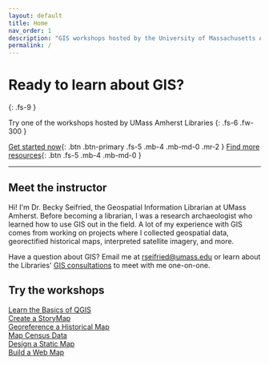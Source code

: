 ```yaml
---
layout: default
title: Home
nav_order: 1
description: "GIS workshops hosted by the University of Massachusetts Amherst Libraries"
permalink: /
---
```


# Ready to learn about GIS?
{: .fs-9 }

Try one of the workshops hosted by UMass Amherst Libraries
{: .fs-6 .fw-300 }

[Get started now](https://umass-gis.github.io/workshops/content/basics-qgis/){: .btn .btn-primary .fs-5 .mb-4 .mb-md-0 .mr-2 } [Find more resources](https://gis.library.umass.edu/){: .btn .fs-5 .mb-4 .mb-md-0 }

---

## Meet the instructor

Hi! I'm Dr. Becky Seifried, the Geospatial Information Librarian at UMass Amherst. Before becoming a librarian, I was a research archaeologist who learned how to use GIS out in the field. A lot of my experience with GIS comes from working on projects where I collected geospatial data, georectified historical maps,  interpreted satellite imagery, and more.

Have a question about GIS? Email me at [rseifried@umass.edu](mailto:rseifried@umass.edu) or learn about the Libraries' [GIS consultations](https://gis.library.umass.edu/learning-gis/get-help/) to meet with me one-on-one.

## Try the workshops

[Learn the Basics of QGIS](https://umass-gis.github.io/workshops/content/basics-qgis/)
<br>[Create a StoryMap](https://umass-gis.github.io/workshops/content/storymaps/)
<br>[Georeference a Historical Map](https://umass-gis.github.io/workshops/content/georeferencing)
<br>[Map Census Data](https://umass-gis.github.io/workshops/content/map-census-data/)
<br>[Design a Static Map](https://umass-gis.github.io/workshops/content/static-map/)
<br>[Build a Web Map](https://umass-gis.github.io/workshops/content/web-map/)
